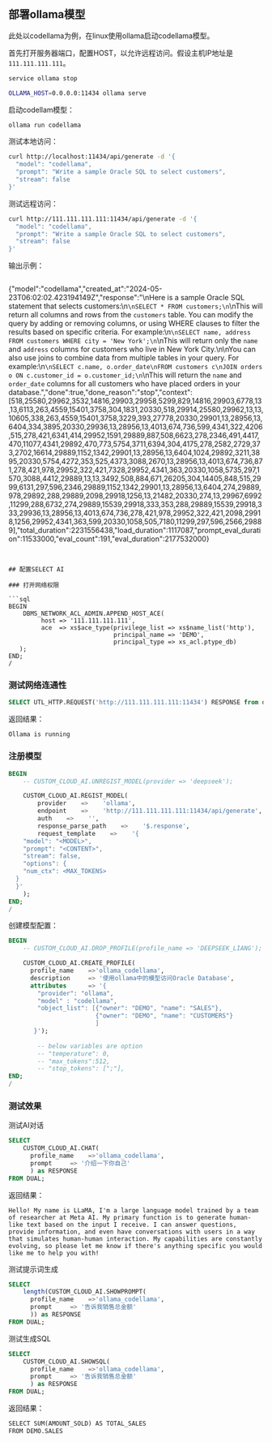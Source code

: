 
## 部署ollama模型

此处以codellama为例，在linux使用ollama启动codellama模型。

首先打开服务器端口，配置HOST，以允许远程访问。假设主机IP地址是`111.111.111.111`。

```sh
service ollama stop

OLLAMA_HOST=0.0.0.0:11434 ollama serve
```

启动codellam模型：

```sh
ollama run codellama
```

测试本地访问：

```sh
curl http://localhost:11434/api/generate -d '{
  "model": "codellama",
  "prompt": "Write a sample Oracle SQL to select customers",
  "stream": false
}'
```

测试远程访问：

```sh
curl http://111.111.111.111:11434/api/generate -d '{
  "model": "codellama",
  "prompt": "Write a sample Oracle SQL to select customers",
  "stream": false
}'
```

输出示例：

>```json
{"model":"codellama","created_at":"2024-05-23T06:02:02.423194149Z","response":"\nHere is a sample Oracle SQL statement that selects customers:\n```\nSELECT * FROM customers;\n```\nThis will return all columns and rows from the `customers` table. You can modify the query by adding or removing columns, or using WHERE clauses to filter the results based on specific criteria. For example:\n```\nSELECT name, address FROM customers WHERE city = 'New York';\n```\nThis will return only the `name` and `address` columns for customers who live in New York City.\n\nYou can also use joins to combine data from multiple tables in your query. For example:\n```\nSELECT c.name, o.order_date\nFROM customers c\nJOIN orders o ON c.customer_id = o.customer_id;\n```\nThis will return the `name` and `order_date` columns for all customers who have placed orders in your database.","done":true,"done_reason":"stop","context":[518,25580,29962,3532,14816,29903,29958,5299,829,14816,29903,6778,13,13,6113,263,4559,15401,3758,304,1831,20330,518,29914,25580,29962,13,13,10605,338,263,4559,15401,3758,3229,393,27778,20330,29901,13,28956,13,6404,334,3895,20330,29936,13,28956,13,4013,674,736,599,4341,322,4206,515,278,421,6341,414,29952,1591,29889,887,508,6623,278,2346,491,4417,470,11077,4341,29892,470,773,5754,3711,6394,304,4175,278,2582,2729,373,2702,16614,29889,1152,1342,29901,13,28956,13,6404,1024,29892,3211,3895,20330,5754,4272,353,525,4373,3088,2670,13,28956,13,4013,674,736,871,278,421,978,29952,322,421,7328,29952,4341,363,20330,1058,5735,297,1570,3088,4412,29889,13,13,3492,508,884,671,26205,304,14405,848,515,2999,6131,297,596,2346,29889,1152,1342,29901,13,28956,13,6404,274,29889,978,29892,288,29889,2098,29918,1256,13,21482,20330,274,13,29967,6992,11299,288,6732,274,29889,15539,29918,333,353,288,29889,15539,29918,333,29936,13,28956,13,4013,674,736,278,421,978,29952,322,421,2098,29918,1256,29952,4341,363,599,20330,1058,505,7180,11299,297,596,2566,29889],"total_duration":2231556438,"load_duration":1117087,"prompt_eval_duration":11533000,"eval_count":191,"eval_duration":2177532000}
```


## 配置SELECT AI

### 打开网络权限

```sql
BEGIN  
    DBMS_NETWORK_ACL_ADMIN.APPEND_HOST_ACE(
         host => '111.111.111.111',
         ace  => xs$ace_type(privilege_list => xs$name_list('http'),
                             principal_name => 'DEMO',
                             principal_type => xs_acl.ptype_db)
   );
END;
/
```

### 测试网络连通性

```sql
SELECT UTL_HTTP.REQUEST('http://111.111.111.111:11434') RESPONSE from dual;
```

返回结果：

```
Ollama is running
```

### 注册模型

```sql
BEGIN
    -- CUSTOM_CLOUD_AI.UNREGIST_MODEL(provider => 'deepseek');

    CUSTOM_CLOUD_AI.REGIST_MODEL(
		provider    =>    'ollama',
		endpoint    =>    'http://111.111.111.111:11434/api/generate',
		auth    =>    '',
		response_parse_path    =>    '$.response',
		request_template    =>    '{
    "model": "<MODEL>",
	"prompt": "<CONTENT>",
    "stream": false,
	"options": {
    "num_ctx": <MAX_TOKENS>
  }
  }'
	);
END;
/
```

创建模型配置：

```sql
BEGIN
    -- CUSTOM_CLOUD_AI.DROP_PROFILE(profile_name => 'DEEPSEEK_LIANG');

	CUSTOM_CLOUD_AI.CREATE_PROFILE(
      profile_name    =>'ollama_codellama',
	  description     => '使用ollama中的模型访问Oracle Database',
      attributes      => '{
	    "provider": "ollama",
        "model" : "codellama",
        "object_list": [{"owner": "DEMO", "name": "SALES"},
                        {"owner": "DEMO", "name": "CUSTOMERS"}
						]
       }');
        
		-- below variables are option
		-- "temperature": 0,
        -- "max_tokens":512,
        -- "stop_tokens": [";"],
END;
/
```

### 测试效果

测试AI对话

```sql
SELECT 
	CUSTOM_CLOUD_AI.CHAT(
      profile_name    =>'ollama_codellama',
	  prompt     => '介绍一下你自己'
	  ) as RESPONSE
FROM DUAL;
```

返回结果：

```
Hello! My name is LLaMA, I'm a large language model trained by a team of researcher at Meta AI. My primary function is to generate human-like text based on the input I receive. I can answer questions, provide information, and even have conversations with users in a way that simulates human-human interaction. My capabilities are constantly evolving, so please let me know if there's anything specific you would like me to help you with!
```

测试提示词生成

```sql
SELECT 
	length(CUSTOM_CLOUD_AI.SHOWPROMPT(
      profile_name    =>'ollama_codellama',
	  prompt     => '告诉我销售总金额'
	  )) as RESPONSE
FROM DUAL;
```

测试生成SQL

```sql
SELECT 
	CUSTOM_CLOUD_AI.SHOWSQL(
      profile_name    =>'ollama_codellama',
	  prompt     => '告诉我销售总金额'
	  ) as RESPONSE
FROM DUAL;
```

返回结果：

```md
SELECT SUM(AMOUNT_SOLD) AS TOTAL_SALES
FROM DEMO.SALES
```

